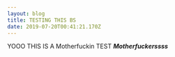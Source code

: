 ```yaml
---
layout: blog
title: TESTING THIS BS
date: 2019-07-20T00:41:21.170Z
---
```

YOOO THIS IS A Motherfuckin TEST _**Motherfuckerssss**_
